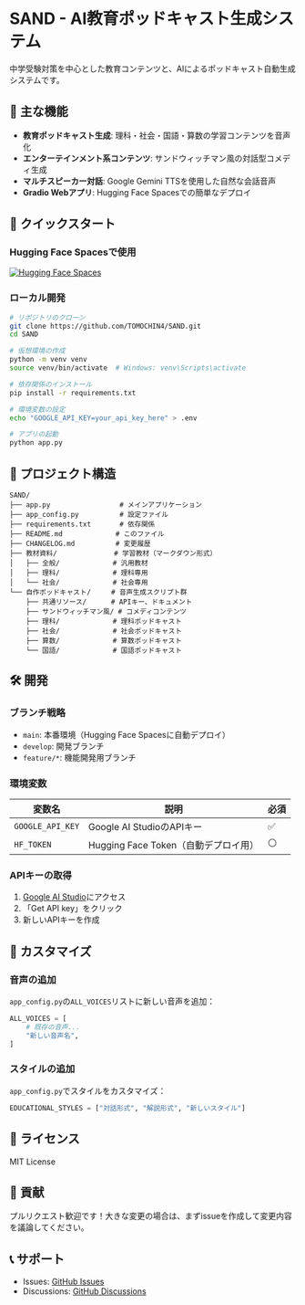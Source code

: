 # SAND - AI教育ポッドキャスト生成システム

中学受験対策を中心とした教育コンテンツと、AIによるポッドキャスト自動生成システムです。

## 🎯 主な機能

- **教育ポッドキャスト生成**: 理科・社会・国語・算数の学習コンテンツを音声化
- **エンターテインメント系コンテンツ**: サンドウィッチマン風の対話型コメディ生成
- **マルチスピーカー対話**: Google Gemini TTSを使用した自然な会話音声
- **Gradio Webアプリ**: Hugging Face Spacesでの簡単なデプロイ

## 🚀 クイックスタート

### Hugging Face Spacesで使用

[![Hugging Face Spaces](https://img.shields.io/badge/%F0%9F%A4%97%20Hugging%20Face-Spaces-blue)](https://huggingface.co/spaces/YOUR_USERNAME/SAND)

### ローカル開発

```bash
# リポジトリのクローン
git clone https://github.com/TOMOCHIN4/SAND.git
cd SAND

# 仮想環境の作成
python -m venv venv
source venv/bin/activate  # Windows: venv\Scripts\activate

# 依存関係のインストール
pip install -r requirements.txt

# 環境変数の設定
echo "GOOGLE_API_KEY=your_api_key_here" > .env

# アプリの起動
python app.py
```

## 📁 プロジェクト構造

```
SAND/
├── app.py                 # メインアプリケーション
├── app_config.py          # 設定ファイル
├── requirements.txt       # 依存関係
├── README.md             # このファイル
├── CHANGELOG.md          # 変更履歴
├── 教材資料/              # 学習教材（マークダウン形式）
│   ├── 全般/             # 汎用教材
│   ├── 理科/             # 理科専用
│   └── 社会/             # 社会専用
└── 自作ポッドキャスト/     # 音声生成スクリプト群
    ├── 共通リソース/      # APIキー、ドキュメント
    ├── サンドウィッチマン風/ # コメディコンテンツ
    ├── 理科/             # 理科ポッドキャスト
    ├── 社会/             # 社会ポッドキャスト
    ├── 算数/             # 算数ポッドキャスト
    └── 国語/             # 国語ポッドキャスト
```

## 🛠️ 開発

### ブランチ戦略

- `main`: 本番環境（Hugging Face Spacesに自動デプロイ）
- `develop`: 開発ブランチ
- `feature/*`: 機能開発用ブランチ

### 環境変数

| 変数名 | 説明 | 必須 |
|--------|------|------|
| `GOOGLE_API_KEY` | Google AI StudioのAPIキー | ✅ |
| `HF_TOKEN` | Hugging Face Token（自動デプロイ用） | ⚪ |

### APIキーの取得

1. [Google AI Studio](https://aistudio.google.com/)にアクセス
2. 「Get API key」をクリック
3. 新しいAPIキーを作成

## 🎨 カスタマイズ

### 音声の追加

`app_config.py`の`ALL_VOICES`リストに新しい音声を追加：

```python
ALL_VOICES = [
    # 既存の音声...
    "新しい音声名",
]
```

### スタイルの追加

`app_config.py`でスタイルをカスタマイズ：

```python
EDUCATIONAL_STYLES = ["対話形式", "解説形式", "新しいスタイル"]
```

## 📝 ライセンス

MIT License

## 🤝 貢献

プルリクエスト歓迎です！大きな変更の場合は、まずissueを作成して変更内容を議論してください。

## 📞 サポート

- Issues: [GitHub Issues](https://github.com/TOMOCHIN4/SAND/issues)
- Discussions: [GitHub Discussions](https://github.com/TOMOCHIN4/SAND/discussions)